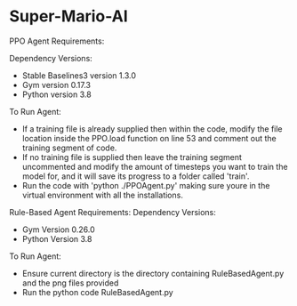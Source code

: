 # Super-Mario-AI

PPO Agent Requirements:

Dependency Versions:
- Stable Baselines3 version 1.3.0
- Gym version 0.17.3
- Python version 3.8

To Run Agent:
- If a training file is already supplied then within the code, modify the file location inside the PPO.load function on line 53 and comment out the training segment of code.
- If no training file is supplied then leave the training segment uncommented and modify the amount of timesteps you want to train the model for, and it will save its progress to a folder called 'train'.
- Run the code with 'python ./PPOAgent.py' making sure youre in the virtual environment with all the installations.

Rule-Based Agent Requirements:
Dependency Versions:
- Gym Version 0.26.0
- Python Version 3.8

To Run Agent:
- Ensure current directory is the directory containing RuleBasedAgent.py and the png files provided
- Run the python code RuleBasedAgent.py
